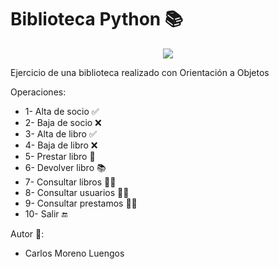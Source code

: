 # Biblioteca Python 📚
<div align="center">
    <img src="https://www.libropatas.com/wp-content/uploads/2014/10/dia-de-las-bibliotecas.jpg">
</div>

Ejercicio de una biblioteca realizado con Orientación a Objetos

Operaciones:
- 1- Alta de socio ✅
- 2- Baja de socio ❌
- 3- Alta de libro ✅
- 4- Baja de libro ❌
- 5- Prestar libro 🤝
- 6- Devolver libro 📚
- 7- Consultar libros 🔎📙
- 8- Consultar usuarios 🔎🙂
- 9- Consultar prestamos 🔎🤝
- 10- Salir 🔚

Autor 💜:
- Carlos Moreno Luengos 
